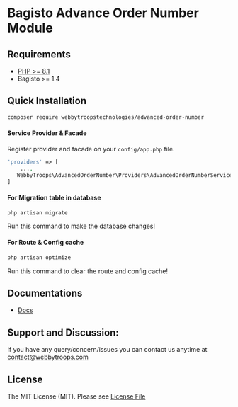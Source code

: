 # Bagisto Advance Order Number Module

## Requirements
- [PHP >= 8.1](http://php.net/)
- Bagisto >= 1.4  
## Quick Installation

```bash
composer require webbytroopstechnologies/advanced-order-number
```
#### Service Provider & Facade 

Register provider and facade on your `config/app.php` file.
```php
'providers' => [
    ...,
   WebbyTroops\AdvancedOrderNumber\Providers\AdvancedOrderNumberServiceProvider::class
]

```
#### For Migration table in database

```bash
php artisan migrate
```

Run this command to make the database changes!
#### For Route & Config cache

```bash
php artisan optimize
```

Run this command to clear the route and config cache!
## Documentations
- [Docs](https://store.webbytroops.com/downloadable/download/sample/sample_id/27/)

## Support and Discussion:
If you have any query/concern/issues you can contact us anytime at
contact@webbytroops.com
## License

The MIT License (MIT). Please see [License File](https://github.com/webbytroopstechnologies/advanced-order-number/blob/main/LICENSE.md)

